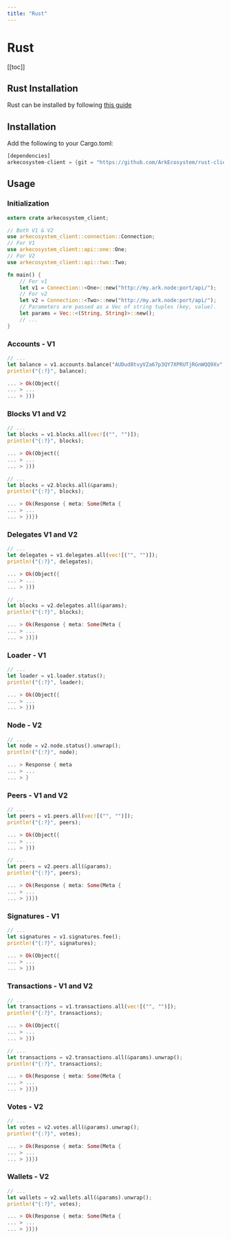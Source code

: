 ```yaml
---
title: "Rust"
---
```


# Rust

[[toc]]

## Rust Installation

Rust can be installed by following [this guide](https://www.rust-lang.org/install.html)

## Installation

Add the following to your Cargo.toml:

```rust
[dependencies]
arkecosystem-client = {git = "https://github.com/ArkEcosystem/rust-client", branch = "master" }
```

## Usage

### Initialization

```rust
extern crate arkecosystem_client;

// Both V1 & V2
use arkecosystem_client::connection::Connection;
// For V1
use arkecosystem_client::api::one::One;
// For V2
use arkecosystem_client::api::two::Two;

fn main() {
    // For v1
    let v1 = Connection::<One>::new("http://my.ark.node:port/api/");
    // For v2
    let v2 = Connection::<Two>::new("http://my.ark.node:port/api/");
    // Parameters are passed as a Vec of string tuples (key, value).
    let params = Vec::<(String, String)>::new();
    // ...
}

```

### Accounts - V1

```rust
// ...
let balance = v1.accounts.balance("AUDud8tvyVZa67p3QY7XPRUTjRGnWQQ9Xv".to_owned());
println!("{:?}", balance);

... > Ok(Object({
... > ...
... > }))
```


### Blocks V1 and V2

```rust
// ...
let blocks = v1.blocks.all(vec![("", "")]);
println!("{:?}", blocks);

... > Ok(Object({
... > ...
... > }))
```

```rust
// ...
let blocks = v2.blocks.all(&params);
println!("{:?}", blocks);

... > Ok(Response { meta: Some(Meta {
... > ...
... > })})
```

### Delegates V1 and V2

```rust
// ...
let delegates = v1.delegates.all(vec![("", "")]);
println!("{:?}", delegates);

... > Ok(Object({
... > ...
... > }))
```

```rust
// ...
let blocks = v2.delegates.all(&params);
println!("{:?}", blocks);

... > Ok(Response { meta: Some(Meta {
... > ...
... > })})
```

### Loader - V1

```rust
// ...
let loader = v1.loader.status();
println!("{:?}", loader);

... > Ok(Object({
... > ...
... > }))
```

### Node - V2

```rust
// ...
let node = v2.node.status().unwrap();
println!("{:?}", node);

... > Response { meta
... > ...
... > }
```

### Peers - V1 and V2

```rust
// ...
let peers = v1.peers.all(vec![("", "")]);
println!("{:?}", peers);

... > Ok(Object({
... > ...
... > }))
```

```rust
// ...
let peers = v2.peers.all(&params);
println!("{:?}", peers);

... > Ok(Response { meta: Some(Meta {
... > ...
... > })})
```

### Signatures - V1 

```rust
// ...
let signatures = v1.signatures.fee();
println!("{:?}", signatures);

... > Ok(Object({
... > ...
... > }))
```

### Transactions - V1 and V2

```rust
// ...
let transactions = v1.transactions.all(vec![("", "")]);
println!("{:?}", transactions);

... > Ok(Object({
... > ...
... > }))
```

```rust
// ...
let transactions = v2.transactions.all(&params).unwrap();
println!("{:?}", transactions);

... > Ok(Response { meta: Some(Meta {
... > ...
... > })})
```

### Votes - V2

```rust
// ...
let votes = v2.votes.all(&params).unwrap();
println!("{:?}", votes);

... > Ok(Response { meta: Some(Meta {
... > ...
... > })})
```

### Wallets - V2

```rust
// ...
let wallets = v2.wallets.all(&params).unwrap();
println!("{:?}", votes);

... > Ok(Response { meta: Some(Meta {
... > ...
... > })})
```

